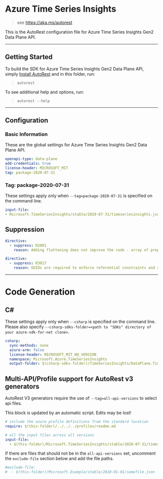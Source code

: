 
# Azure Time Series Insights

> see https://aka.ms/autorest

This is the AutoRest configuration file for Azure Time Series Insights Gen2 Data Plane API.

---

## Getting Started

To build the SDK for Azure Time Series Insights Gen2 Data Plane API, simply [Install AutoRest](https://aka.ms/autorest/install) and in this folder, run:

> `autorest`

To see additional help and options, run:

> `autorest --help`
---

## Configuration

### Basic Information

These are the global settings for Azure Time Series Insights Gen2 Data Plane API.

``` yaml
openapi-type: data-plane
add-credentials: true
license-header: MICROSOFT_MIT
tag: package-2020-07-31
```

### Tag: package-2020-07-31

These settings apply only when `--tag=package-2020-07-31` is specified on the command line.

``` yaml $(tag) == 'package-2020-07-31'
input-file:
- Microsoft.TimeSeriesInsights/stable/2020-07-31/timeseriesinsights.json
```

## Suppression

``` yaml
directive:
  - suppress: R2001
    reason: Adding flattening does not improve the code - array of properties is not supported by flattening. See https://github.com/Azure/oav/issues/416
```

``` yaml
directive:
  - suppress: R3017
    reason: GUIDs are required to enforce referential constraints and reduce number of updates.
```

---
# Code Generation

## C#

These settings apply only when `--csharp` is specified on the command line.
Please also specify `--csharp-sdks-folder=<path to "SDKs" directory of your azure-sdk-for-net clone>`.

``` yaml $(csharp)
csharp:
  sync-methods: none
  azure-arm: false
  license-header: MICROSOFT_MIT_NO_VERSION
  namespace: Microsoft.Azure.TimeSeriesInsights
  output-folder: $(csharp-sdks-folder)/TimeSeriesInsights/DataPlane.TimeSeriesInsights/Generated
```

## Multi-API/Profile support for AutoRest v3 generators 

AutoRest V3 generators require the use of `--tag=all-api-versions` to select api files.

This block is updated by an automatic script. Edits may be lost!

``` yaml $(tag) == 'all-api-versions' /* autogenerated */
# include the azure profile definitions from the standard location
require: $(this-folder)/../../../profiles/readme.md

# all the input files across all versions
input-file:
  - $(this-folder)/Microsoft.TimeSeriesInsights/stable/2020-07-31/timeseriesinsights.json

```

If there are files that should not be in the `all-api-versions` set, 
uncomment the  `exclude-file` section below and add the file paths.

``` yaml $(tag) == 'all-api-versions'
#exclude-file: 
#  - $(this-folder)/Microsoft.Example/stable/2010-01-01/somefile.json
```

